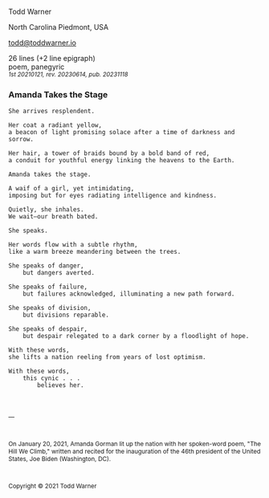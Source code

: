 <!--
Amanda Takes the Stage, a poem

Written as reaction to poet Amanda Gorman's inaugural (Joe Biden, 2021-01-20)
recitation of "The Hill We Climb."

Copyright © 2021 Todd Warner

I customized this with a prose "scene" at the end that serves as a epilogue-ish
epigraph. Usually, I would put something like that in the title header of the
poem, but I wanted the context of the poem to be delayed for the reader.

Customizations:
- squashed the line spacing so that the ending epigraph is single spaced
  'normal'. Since there is no paragraph spacing, we had to add a couple
  &ZeroWidthSpace; lines in there to space things out manually. Maybe someday
  I will have a switch set up to do this more automatically.
- Turned off indenting 'no-indent' and page-breaking 'no-break' for the scene.
- Added space between the poem and the epigraph with a .5in margin just to give
  it some air.

Drafted 2021-01-21
Published 2023-11-18 — County Lines, a Literary Journal, volume 11, 2024
-->

<style>
    @import url("https://toddwarner.io/pub/css/manuscript-css/manuscript.css");
    /*
    @import url("../manuscript.css");
    @import url("../../manuscript.css");
    */
    :root {	--m-line-spacing: normal; }
    .m-scene {
        font-size: 85%;
        margin-block-start: .5in;
        line-height: normal; /* redundant (see :root) but left as an example */
    }
</style>

<div id="vpage">
<article id="manuscript" class="poetry">

<section class="m-poem">

<div class="m-page-header">
<div class="m-contact">

Todd Warner

North Carolina Piedmont, USA

todd@toddwarner.io

</div><div class="m-facts">

26 lines (+2 line epigraph)  
poem, panegyric  
<small>_1st 20210121, rev. 20230614, pub. 20231118_</small>

</div></div>

<div class="m-title-header">

# Amanda Takes the Stage

</div>


```
She arrives resplendent.

Her coat a radiant yellow,
a beacon of light promising solace after a time of darkness and sorrow.

Her hair, a tower of braids bound by a bold band of red,
a conduit for youthful energy linking the heavens to the Earth.
```

```
Amanda takes the stage.

A waif of a girl, yet intimidating,
imposing but for eyes radiating intelligence and kindness.

Quietly, she inhales.
We wait—our breath bated.
```

```
She speaks.

Her words flow with a subtle rhythm,
like a warm breeze meandering between the trees.

She speaks of danger,
    but dangers averted.

She speaks of failure,
    but failures acknowledged, illuminating a new path forward.

She speaks of division,
    but divisions reparable.

She speaks of despair,
    but despair relegated to a dark corner by a floodlight of hope.
```

```
With these words,
she lifts a nation reeling from years of lost optimism.

With these words,
    this cynic . . .
        believes her.
```


</section>
<section class="m-scene no-indent no-break">

—

&ZeroWidthSpace;

On January 20, 2021, Amanda Gorman lit up the nation with her spoken-word poem,
"The Hill We Climb," written and recited for the inauguration of the 46th
president of the United States, Joe Biden (Washington, DC).

&ZeroWidthSpace;

Copyright © 2021 Todd Warner

</section>
</article></div>

